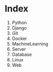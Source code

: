 # Index

1. Python
2. Django
3. Git
4. Docker
5. MachineLearning
6. Server
7. Database
8. Linux
9. Web



